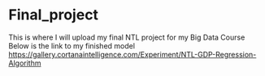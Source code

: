 # Final_project
This is where I will upload my final NTL project for my Big Data Course
Below is the link to my finished model
https://gallery.cortanaintelligence.com/Experiment/NTL-GDP-Regression-Algorithm
